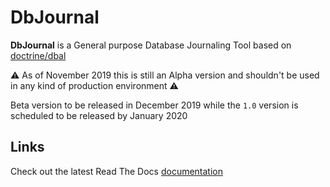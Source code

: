 # DbJournal

**DbJournal** is a General purpose Database Journaling Tool based on [doctrine/dbal](https://github.com/doctrine/dbal)

⚠️ As of November 2019 this is still an Alpha version and shouldn't be used in any kind of production environment ⚠️

Beta version to be released in December 2019 while the `1.0` version is scheduled to be released by January 2020

## Links

Check out the latest Read The Docs [documentation](https://db-journal.readthedocs.io)